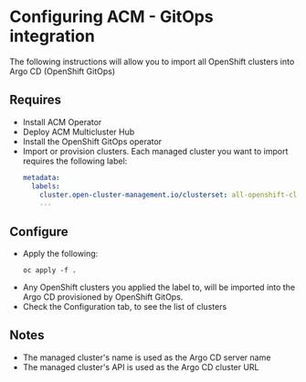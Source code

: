 # Configuring ACM - GitOps integration
The following instructions will allow you to import all OpenShift clusters into Argo CD (OpenShift GitOps)

## Requires
* Install ACM Operator
* Deploy ACM Multicluster Hub
* Install the OpenShift GitOps operator
* Import or provision clusters. Each managed cluster you want to import requires the following label:
   ```yaml
   metadata:
     labels:
       cluster.open-cluster-management.io/clusterset: all-openshift-clusters
       ...
    ```

## Configure
* Apply the following:
   ```shell
   oc apply -f .
   ```
* Any OpenShift clusters you applied the label to, will be imported into the Argo CD provisioned by OpenShift GitOps.
* Check the Configuration tab, to see the list of clusters

## Notes
* The managed cluster's name is used as the Argo CD server name
* The managed cluster's API is used as the Argo CD cluster URL